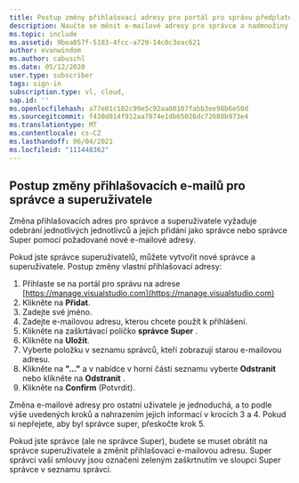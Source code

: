 ```yaml
---
title: Postup změny přihlašovací adresy pro portál pro správu předplatných
description: Naučte se měnit e-mailové adresy pro správce a nadmnožiny předplatných sady Visual Studio.
ms.topic: include
ms.assetid: 9bea057f-5183-4fcc-a729-14c0c3eac621
author: evanwindom
ms.author: cabuschl
ms.date: 05/12/2020
user.type: subscriber
tags: sign-in
subscription.type: vl, cloud,
sap.id: ''
ms.openlocfilehash: a77e01c102c99e5c92aa00107fabb3ee98b6e50d
ms.sourcegitcommit: f430d014f912aa7874e1db65026dc72688b973e4
ms.translationtype: MT
ms.contentlocale: cs-CZ
ms.lasthandoff: 06/04/2021
ms.locfileid: "111448362"
---
```

## <a name="how-to-change-sign-in-emails-for-admins-and-super-admins"></a>Postup změny přihlašovacích e-mailů pro správce a superuživatele

Změna přihlašovacích adres pro správce a superuživatele vyžaduje odebrání jednotlivých jednotlivců a jejich přidání jako správce nebo správce Super pomocí požadované nové e-mailové adresy. 

Pokud jste správce superuživatelů, můžete vytvořit nové správce a superuživatele.  Postup změny vlastní přihlašovací adresy:
1. Přihlaste se na portál pro správu na adrese [https://manage.visualstudio.com](https://manage.visualstudio.com)
0. Klikněte na **Přidat**.
0. Zadejte své jméno. 
0. Zadejte e-mailovou adresu, kterou chcete použít k přihlášení.
0. Klikněte na zaškrtávací políčko **správce Super** .
0. Klikněte na **Uložit**.
0. Vyberte položku v seznamu správců, kteří zobrazují starou e-mailovou adresu.
0. Klikněte na **"..."** a v nabídce v horní části seznamu vyberte **Odstranit** nebo klikněte na **Odstranit** .
0. Klikněte na **Confirm** (Potvrdit).

Změna e-mailové adresy pro ostatní uživatele je jednoduchá, a to podle výše uvedených kroků a nahrazením jejich informací v krocích 3 a 4.  Pokud si nepřejete, aby byl správce super, přeskočte krok 5.

Pokud jste správce (ale ne správce Super), budete se muset obrátit na správce superuživatele a změnit přihlašovací e-mailovou adresu.  Super správci vaší smlouvy jsou označeni zeleným zaškrtnutím ve sloupci Super správce v seznamu správci.  